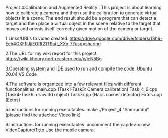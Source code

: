 Project 4:Calibration and Augmented Reality :
This project is about learning how to calibrate a camera and then use the calibration to generate virtual objects in a scene. The end result should be a program that can detect a target and then place a virtual object in the scene relative to the target that moves and orients itself correctly given motion of the camera or target.

 
1.Links/URLs to video created.
https://drive.google.com/drive/folders/1Sh6-Eeh4CXFRJjiEORt21T9ait_XXx-7?usp=sharing

2.The URL for my wiki report for this project.
https://wiki.khoury.northeastern.edu/x/jcN5Bg

3.Operating system and IDE used to run and compile the code.
Ubuntu 20.04,VS Code


4.The software is organized into a few relevant files with different functionalities.
main.cpp (Task1-Task3: Camera calibration)
Task_4_6.cpp (Task4-Task6: draw 3d object)
Task7.cpp (Haris corner detector)
Extns.cpp (Extns)

5.Instructions for running executables.
make
./Project_4 "Samruddhi" 
(please find the attached Video link)

6.Instructions for running executables.
  uncomment the capdev = new VideoCapture(1);to Use the mobile camera.
